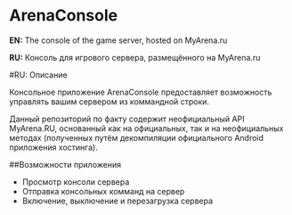 # ArenaConsole
**EN:** The console of the game server, hosted on MyArena.ru

**RU:** Консоль для игрового сервера, размещённого на MyArena.ru

#RU: Описание

Консольное приложение ArenaConsole предоставляет возможность управлять вашим сервером из коммандной строки.

Данный репозиторий по факту содержит неофициальный API MyArena.RU, основанный как на официальных, так и на неофициальных методах (полученных путём декомпиляции официального Android приложения хостинга).

##Возможности приложения

* Просмотр консоли сервера
* Отправка консольных комманд на сервер
* Включение, выключение и перезагрузка сервера